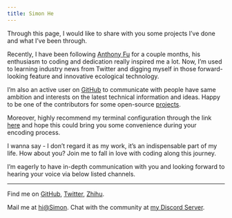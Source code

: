 ```yaml
---
title: Simon He
---
```


<ClientOnly>
  <Plum/>
</ClientOnly>

<vivid-typing spilt-tag="span" content="Hey, I am Simon He, a fanatical programmers located  in <%><span i-mi:location></span></%>Shanghai, <%><span i-openmoji:flag-china></span></%>China." />

Through this page, I would like to share with you some projects I’ve done and what I’ve been through. 

Recently, I have been following [<span i-mdi:face-man-outline/>Anthony Fu](https://github.com/antfu) for a couple months, his enthusiasm to coding and dedication really inspired me a lot. Now, I’m used to learning industry news from Twitter and digging myself in those forward-looking feature and innovative ecological technology. 

I’m also an active user on [<span i-iconoir:github />GitHub](https://github.com/Simon-He95) to communicate with people have same ambition and interests on the latest technical information and ideas. Happy to be one of the contributors for some open-source [<span i-carbon:lightning/>projects](/projects). 

Moreover, highly recommend my terminal configuration through the link [<span i-carbon:face-satisfied/>here](/posts/ohMyZsh-alias) and hope this could bring you some convenience during your encoding process.  

I wanna say - I don’t regard it as my work, it’s an indispensable part of my life. How about you? Join me to fall in love with coding along this journey. 

I’m eagerly to have in-depth communication with you and looking forward to hearing your voice via below listed channels. 


***
<span i-mi:location hidden></span>
<span i-openmoji:flag-china hidden></span>
<span i-ri:user-search-fill></span>Find me on [<span i-carbon:logo-github/>GitHub](https://github.com/Simon-He95), [<span i-carbon:logo-twitter/>Twitter](https://twitter.com/simon_he1995), [<span i-ri:zhihu-fill/>Zhihu](https://www.zhihu.com/people/zka0cr).

<span i-simple-icons:minutemailer></span>Mail me at [hi@Simon](mailto:674949287@qq.com).
Chat with the community at [<span i-teenyicons:discord-outline/>my Discord Server](https://discord.gg/r4hjJ6WT).
